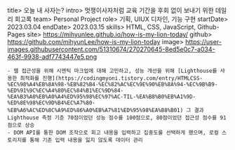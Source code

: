 title> 오늘 내 사자는?
intro> 멋쟁이사자처럼 교육 기간을 후회 없이 보내기 위한 데일리 회고록
team> Personal Project
role> 기획, UIUX 디자인, 기능 구현
startDate> 2023.03.04
endDate> 2023.03.15
skills> HTML, CSS, JavaScript, Github-Pages
site> https://mihyunlee.github.io/how-is-my-lion-today/
github> https://github.com/mihyunLee/how-is-my-lion-today
image> https://user-images.githubusercontent.com/51310674/270270645-8ed5e0c7-a034-463f-9938-adf7743447e5.png

```
- 웹 접근성을 위해 시멘틱 마크업에 대해 고민하고, 성능 개선을 위해 [Lighthouse를 사용한 최적화를 진행](https://codingmyoni.tistory.com/entry/HTMLCSS-%EC%98%A4%EB%8A%98-%EB%82%B4-%EC%82%AC%EC%9E%90%EB%8A%94-%EC%9B%B9-%ED%91%9C%EC%A4%80%EC%84%B1%EC%9D%84-%EA%B3%A0%EB%A0%A4%ED%95%98%EC%97%AC-TIL-%EA%B8%B0%EB%A1%9D-%ED%8E%98%EC%9D%B4%EC%A7%80-%EB%A6%AC%ED%8C%A9%ED%86%A0%EB%A7%81%ED%95%98%EA%B8%B01) 그 결과 Lighthouse 측정 기준 70점이었던 성능 점수를 100점으로, 80점이었던 접근성 점수를 91점으로 상승
- DOM API를 통한 DOM 조작으로 회고 내용을 입력하고 집중도를 선택하게 했으며, 로컬 스토리지를 통해 기존 입력 내용을 잃지 않도록 데이터 관리
```
